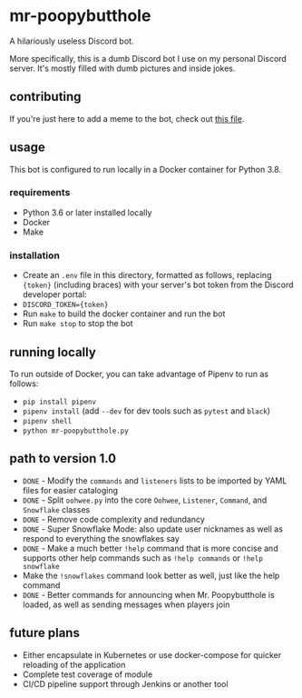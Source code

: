 # mr-poopybutthole

A hilariously useless Discord bot.

More specifically, this is a dumb Discord bot I use on my personal Discord server. It's mostly filled with dumb pictures and inside jokes.

## contributing

If you're just here to add a meme to the bot, check out [this file](CONTRIBUTING.md).

## usage

This bot is configured to run locally in a Docker container for Python 3.8.

### requirements

- Python 3.6 or later installed locally
- Docker
- Make

### installation

- Create an `.env` file in this directory, formatted as follows, replacing `{token}` (including braces) with your server's bot token from the Discord developer portal:
- `DISCORD_TOKEN={token}`
- Run `make` to build the docker container and run the bot
- Run `make stop` to stop the bot

## running locally

To run outside of Docker, you can take advantage of Pipenv to run as follows:

- `pip install pipenv`
- `pipenv install` (add `--dev` for dev tools such as `pytest` and `black`)
- `pipenv shell`
- `python mr-poopybutthole.py`

## path to version 1.0

- `DONE` - Modify the `commands` and `listeners` lists to be imported by YAML files for easier cataloging
- `DONE` - Split `oohwee.py` into the core `Oohwee`, `Listener`, `Command`, and `Snowflake` classes
- `DONE` - Remove code complexity and redundancy
- `DONE` - Super Snowflake Mode: also update user nicknames as well as respond to everything the snowflakes say
- `DONE` - Make a much better `!help` command that is more concise and supports other help commands such as `!help commands` or `!help snowflake`
- Make the `!snowflakes` command look better as well, just like the help command
- `DONE` - Better commands for announcing when Mr. Poopybutthole is loaded, as well as sending messages when players join

## future plans

- Either encapsulate in Kubernetes or use docker-compose for quicker reloading of the application
- Complete test coverage of module
- CI/CD pipeline support through Jenkins or another tool
